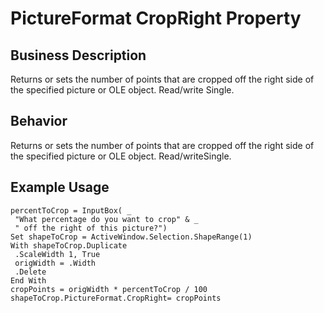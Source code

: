 # PictureFormat CropRight Property

## Business Description
Returns or sets the number of points that are cropped off the right side of the specified picture or OLE object. Read/write Single.

## Behavior
Returns or sets the number of points that are cropped off the right side of the specified picture or OLE object. Read/writeSingle.

## Example Usage
```vba
percentToCrop = InputBox( _ 
 "What percentage do you want to crop" & _ 
 " off the right of this picture?") 
Set shapeToCrop = ActiveWindow.Selection.ShapeRange(1) 
With shapeToCrop.Duplicate 
 .ScaleWidth 1, True 
 origWidth = .Width 
 .Delete 
End With 
cropPoints = origWidth * percentToCrop / 100 
shapeToCrop.PictureFormat.CropRight= cropPoints
```